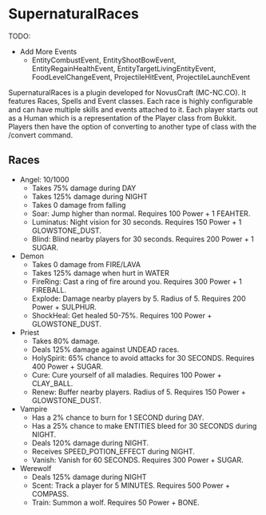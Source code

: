 SupernaturalRaces
=================

TODO:
* Add More Events
   - EntityCombustEvent, EntityShootBowEvent, EntityRegainHealthEvent, EntityTargetLivingEntityEvent,
   	 FoodLevelChangeEvent, ProjectileHitEvent, ProjectileLaunchEvent

SupernaturalRaces is a plugin developed for NovusCraft (MC-NC.CO).
It features Races, Spells and Event classes.  Each race is highly configurable and can have multiple skills and events
attached to it.  Each player starts out as a Human which is a representation of the Player class from Bukkit.
Players then have the option of converting to another type of class with the /convert command.

## Races
* Angel: 10/1000
   - Takes 75% damage during DAY
   - Takes 125% damage during NIGHT
   - Takes 0 damage from falling
   - Soar: Jump higher than normal. Requires 100 Power + 1 FEAHTER.
   - Luminatus: Night vision for 30 seconds. Requires 150 Power + 1 GLOWSTONE_DUST. 
   - Blind: Blind nearby players for 30 seconds. Requires 200 Power + 1 SUGAR.
* Demon
   - Takes 0 damage from FIRE/LAVA
   - Takes 125% damage when hurt in WATER
   - FireRing: Cast a ring of fire around you. Requires 300 Power + 1 FIREBALL.
   - Explode: Damage nearby players by 5.  Radius of 5.  Requires 200 Power + SULPHUR.
   - ShockHeal: Get healed 50-75%.  Requires 100 Power + GLOWSTONE_DUST.
* Priest
   - Takes 80% damage.
   - Deals 125% damage against UNDEAD races.
   - HolySpirit: 65% chance to avoid attacks for 30 SECONDS. Requires 400 Power + SUGAR.
   - Cure: Cure yourself of all maladies. Requires 100 Power + CLAY_BALL.
   - Renew: Buffer nearby players. Radius of 5. Requires 150 Power + GLOWSTONE_DUST.
* Vampire
   - Has a 2% chance to burn for 1 SECOND during DAY.
   - Has a 25% chance to make ENTITIES bleed for 30 SECONDS during NIGHT.
   - Deals 120% damage during NIGHT.
   - Receives SPEED_POTION_EFFECT during NIGHT.
   - Vanish: Vanish for 60 SECONDS. Requires 300 Power + SUGAR.
* Werewolf
   - Deals 125% damage during NIGHT
   - Scent: Track a player for 5 MINUTES. Requires 500 Power + COMPASS.
   - Train: Summon a wolf.  Requires 50 Power + BONE.
